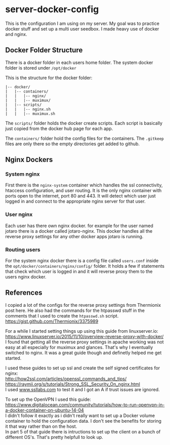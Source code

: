 # server-docker-config
This is the configuration I am using on my server. My goal was to practice docker stuff and set up a multi user seedbox. I made heavy use of docker and nginx.

## Docker Folder Structure
There is a docker folder in each users home folder. The system docker folder is stored under `/opt/docker`

This is the structure for the docker folder:
```
|-- docker/
|   |-- containers/
|   |   |-- nginx/
|   |   |-- muximux/
|   |-- scripts/
|   |   |-- nginx.sh
|   |   |-- muximux.sh
```

The `scripts/` folder holds the docker create scripts. Each script is basically just copied from the docker hub page for each app.

The `containers/` folder hold the config files for the containers. The `.gitkeep` files are only there so the empty directories get added to github.

## Nginx Dockers
### System nginx
First there is the `nginx-system` container which handles the ssl connectivity, htaccess configuration, and user routing. It is the only nginx container with ports open to the internet, port 80 and 443. It will detect which user just logged in and connect to the appropriate nginx server for that user.

### User nginx
Each user has there own nginx docker. for example for the user named jotaro there is a docker called jotaro-nginx.
This docker handles all the reverse proxy settings for any other docker apps jotaro is running.

### Routing users
For the system nginx docker there is a config file called `users.conf` inside the `opt/docker/containers/nginx/config/` folder. It holds a few if statements that check which user is logged in and it will reverse proxy them to the users nginx docker.

## References
I copied a lot of the configs for the reverse proxy settings from Thermionix post here. He also had the commands for the htpasswd stuff in the comments that I used to create the `htpasswd.sh` script.<br/> 
https://gist.github.com/Thermionix/3375989<br/> 

For a while I started setting things up using this guide from linuxserver.io:<br/> 
https://www.linuxserver.io/2015/11/10/overview-reverse-proxy-with-docker/<br/> 
I found that getting all the reverse proxy settings in apache working was not easy at all especially for muximux and glances. That's why I eventually switched to nginx. It was a great guide though and definetly helped me get started.


I used these guides to set up ssl and create the self signed certificates for nginx:<br/> 
http://how2ssl.com/articles/openssl_commands_and_tips/<br/> 
https://raymii.org/s/tutorials/Strong_SSL_Security_On_nginx.html<br/> 
I used www.ssllabs.com to test it and I got an A if trust issues are ignored.


To set up the OpenVPN I used this guide: <br/> 
https://www.digitalocean.com/community/tutorials/how-to-run-openvpn-in-a-docker-container-on-ubuntu-14-04<br/> 
I didn't follow it exactly as i didn't really want to set up a Docker volume container to hold the configuration data. I don't see the benefits for storing it that way rather than on the host.<br/> 
In part 5 of that guide there is intructions to set up the client on a bunch of different OS's. That's pretty helpfull to look up.
